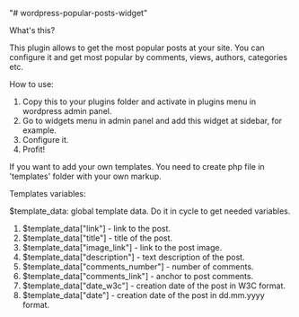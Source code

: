 "# wordpress-popular-posts-widget"

What's this?

This plugin allows to get the most popular posts at your site. You can configure it and get most popular by comments, views, authors, categories etc.

How to use:

1. Copy this to your plugins folder and activate in plugins menu in wordpress admin panel.
2. Go to widgets menu in admin panel and add this widget at sidebar, for example.
3. Configure it.
4. Profit!

If you want to add your own templates. You need to create php file in 'templates' folder with your own markup.

Templates variables:

$template_data: global template data. Do it in cycle to get needed variables.

1. $template_data["link"] - link to the post.
2. $template_data["title"] - title of the post.
3. $template_data["image_link"] - link to the post image.
4. $template_data["description"] - text description of the post.
5. $template_data["comments_number"] - number of comments.
6. $template_data["comments_link"] - anchor to post comments.
7. $template_data["date_w3c"] - creation date of the post in W3C format.
8. $template_data["date"] - creation date of the post in dd.mm.yyyy format.
